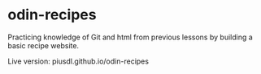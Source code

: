 # odin-recipes
Practicing knowledge of Git and html from previous lessons by building a basic recipe website.

Live version: piusdl.github.io/odin-recipes
